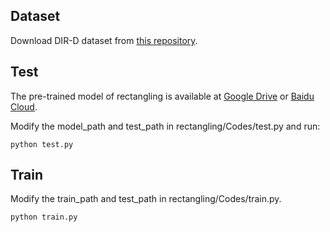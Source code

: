 ## Dataset
Download DIR-D dataset from [this repository](https://github.com/nie-lang/DeepRectangling).


## Test 
The pre-trained model of rectangling is available at [Google Drive](https://drive.google.com/file/d/1bxegahr630uTz7679MgmN4AxQN6GClvv/view?usp=sharing) or [Baidu Cloud]().

Modify the model_path and test_path in rectangling/Codes/test.py and run:
```
python test.py
```

## Train
Modify the train_path and test_path in rectangling/Codes/train.py.

```
python train.py
```

